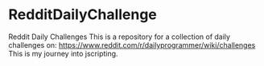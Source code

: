 # RedditDailyChallenge
Reddit Daily Challenges
This is a repository for a collection of daily challenges on: https://www.reddit.com/r/dailyprogrammer/wiki/challenges
This is my journey into jscripting.
